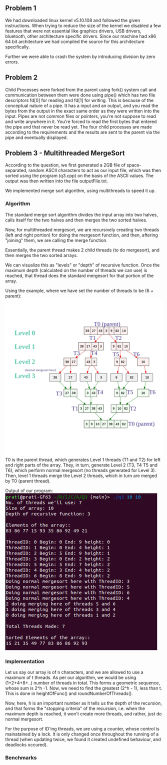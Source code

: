 
## Problem 1
We had downloaded linux kernel v5.10.108 and followed the given instructions. When trying to reduce the size of the kernel we disabled a few features that were not essential like graphics drivers, USB drivers, bluetooth, other architecture specific drivers. Since our machine had x86 64 bit architecture we had compiled the source for this architecture specifically. 

Further we were able to crash the system by introducing division by zero errors.

## Problem 2

Child Processes were forked from the parent using fork() system call and communication between them were done using pipe() which has two file descriptors fd[0] for reading and fd[1] for writing. This is because of the conceptual nature of a pipe. It has a input and an output, and you read the bytes from the output in the exact same order as they were written into the input. Pipes are not common files or pointers, you're not suppose to read and write anywhere in it. You're forced to read the first bytes that entered the pipe and that never be read yet.
The four child processes are made according to the requirements and the results are sent to the parent via the pipe and eventually displayed.

## Problem 3 - Multithreaded MergeSort

According to the question, we first generated a 2GB file of space-separated, random ASCII characters to act as our input file, which was then sorted using the program (q3.cpp) on the basis of the ASCII values. The output was then written into the file outputFile.txt.

We implemented merge sort algorithm, using multithreads to speed it up.

### Algorithm
The standard merge sort algorithm divides the input array into two halves, calls itself for the two halves and then merges the two sorted halves. 

Now, for multithreaded mergesort, we are recursively creating two threads (left and right portion) for doing the mergesort function, and then, aftering "joining" them, we are calling the merge function.

Essentially, the parent thread makes 2 child threads (to do mergesort), and then merges the two sorted arrays. 

We can visualize this as "levels" or "depth" of recursive function. Once the maximum depth (calculated on the number of threads we can use) is reached, that thread does the standard mergesort for that portion of the array.

Using the example, where we have set the number of threads to be (6 + parent):
![mergesort illustration](mergesort_illustration.jpg)
T0 is the parent thread, which generates Level 1 threads (T1 and T2) for left and right parts of the array. They, in turn, generate Level 2 (T3, T4 T5 and T6), which perform normal mergesort (no threads generated for Level 3). Then, level 1 threads merge the Level 2 threads, which in turn are merged by T0 (parent thread).

Output of our program:
![mergesort implementation](mergesort_implementation.png)

### Implementation
Let us say our array is of n characters, and we are allowed to use a maximum of t threads. As per our algorithm, we would be using (1+2+4+8+..) number of threads in total. This forms a geometric sequence, whose sum is 2^h -1. Now, we need to find the greatest (2^h - 1), less than t. This is done in heightOfFunc() and roundNumberOfThreads().

Now, here, h is an important number as it tells us the depth of the recursion, and that forms the "stopping criteria" of the recursion, i.e. when the maximum depth is reached, it won't create more threads, and rather, just do normal mergesort.

For the purpose of ID'ing threads, we are using a counter, whose control is mainatained by a lock. It is only changed once throughout the running of a thread (when updating twice, we found it created undefined behaviour, and deadlocks occured).


### Benchmarks

